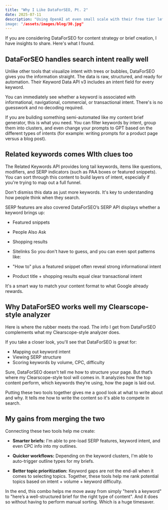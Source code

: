 ```yaml
---
title: "Why I Like DataForSEO, Pt. 2"
date: 2025-07-11
description: "Using OpenAI at even small scale with their free tier left me coming up short
image: "/assets/images/blog/30.jpg"
---
```

If you are considering DataForSEO for content strategy or brief creation, I have insights to share. Here's what I found.

## DataForSEO handles search intent really well
Unlike other tools that visualize intent with trees or bubbles, DataForSEO gives you the information straight. The data is raw, structured, and ready for automation. Their Keyword Data API v3 includes an intent field for every keyword.

You can immediately see whether a keyword is associated with informational, navigational, commercial, or transactional intent. There's is no guesswork and no decoding required.

If you are building something semi-automated like my content brief generator, this is what you need. You can filter keywords by intent, group them into clusters, and even change your prompts to GPT based on the different types of intents (for example: writing prompts for a product page versus a blog post).

## Related keywords comes WIth clues too
The Related Keywords API provides long tail keywords, items like questions, modifiers, and SERP indicators (such as PAA boxes or featured snippets). You can sort through this content to build layers of intent, especially if you're trying to map out a full funnel.

Don't dismiss this data as just more keywords. It's key to understanding how people think when they search.

SERP features are also covered
DataForSEO’s SERP API displays whether a keyword brings up:

- Featured snippets
- People Also Ask
- Shopping results

- Sitelinks
So you don't have to guess, and you can even spot patterns like:

- "How to" plus a featured snippet often reveal strong informational intent

- Product title + shopping results equal clear transactional intent

It's a smart way to match your content format to what Google already rewards.

## Why DataForSEO works well my Clearscope-style analyzer
Here is where the rubber meets the road. The info I get from DataForSEO complements what my Clearscope-style analyzer does.

If you take a closer look, you'll see that DataForSEO is great for:

- Mapping out keyword intent
- Viewing SERP structure
- Scoring keywords by volume, CPC, difficulty

Sure, DataForSEO doesn’t tell me how to structure your page. But that’s where my Clearscope-style tool will comes in. It analyzies how the top content perform, which keywords they’re using, how the page is laid out.

Putting these two tools together gives me a good look at what to write about and why. It tells me how to write the content so it's able to compete in search.

## My gains from merging the two
Connecting these two tools help me create:

- **Smarter briefs:** I'm able to pre-load SERP features, keyword intent, and even CPC info into my outlines.

- **Quicker workflows:** Depending on the keyword clusters, I'm able to auto-trigger outline types for my briefs.

- **Better topic prioritization:** Keyword gaps are not the end-all when it comes to selecting topics. Together, these tools help me rank potential topics based on intent + volume + keyword difficulty.

In the end, this combo helps me move away from simply "here’s a keyword" to "here’s a well-structured brief for the right type of content". And it does so without having to perform manual sorting. Which is a huge timesaver.

